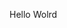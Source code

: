 Hello Wolrd












































































































































































































































































































































































































































































































































































































































































































































































































































































































































































































































































































































































































































































































































































































































































































































































































































































































































































































































































































































































































































































































































































































































































































































































































































































































































































































































































































































































































































































































































































































































































































